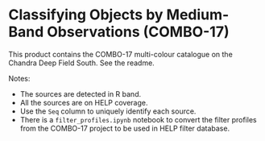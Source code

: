Classifying Objects by Medium-Band Observations (COMBO-17)
==========================================================

This product contains the COMBO-17 multi-colour catalogue on the Chandra Deep
Field South. See the readme.

Notes:

- The sources are detected in R band.
- All the sources are on HELP coverage.
- Use the `Seq` column to uniquely identify each source.
- There is a `filter_profiles.ipynb` notebook to convert the filter profiles
    from the COMBO-17 project to be used in HELP filter database.
